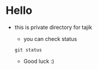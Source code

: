 # Hello
- this is private directory for tajik
    - you can check status
    ```
    git status
    ```

    - Good luck :)
